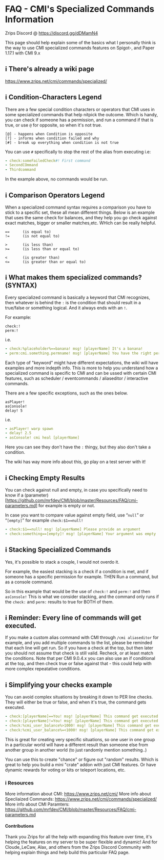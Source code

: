 # FAQ - CMI's Specialized Commands Information

Zrips Discord @ https://discord.gg/dDMamN4

This page should help explain some of the basics what I personally think is the way to use CMI specialized commands features on Spigot-, and Paper 1.17.1 with CMI 9.x

## <g-emoji class="g-emoji" alias="information_source" fallback-src="https://github.githubassets.com/images/icons/emoji/unicode/2139.png">ℹ️</g-emoji> There's already a wiki page

https://www.zrips.net/cmi/commands/specialized/

## <g-emoji class="g-emoji" alias="information_source" fallback-src="https://github.githubassets.com/images/icons/emoji/unicode/2139.png">ℹ️</g-emoji> Condition-Characters Legend

There are a few special condition characters or operators that CMI uses in some specialized commands that help nitpick the outcome. Which is handy, you can check if someone has a permission, and run a command if that is true, or use `@` for opposite, so when it's not true.

```
[@] - happens when Condition is opposite
[?] - informs when condition failed and why
[#] - break up everything when condition is not true
```

You can use `#` specifically to stop the rest of the alias from executing i.e:
```yml
- check:someFailedCheck#! First command
- SecondCOmmand
- Thirdcommand
```
In the example above, no commands would be run.

## <g-emoji class="g-emoji" alias="information_source" fallback-src="https://github.githubassets.com/images/icons/emoji/unicode/2139.png">ℹ️</g-emoji> Comparison Operators Legend

When a specialized command syntax requires a comparison you have to stick to a specific set, these all mean different things. Below is an example that uses the same check for balances, and they help you go check against exact matches, bigger or smaller matches,etc. WHich can be really helpful.

```
==      (is equal to) 
!=      (is not equal to) 

>       (is less than)
>=      (is less than or equal to)

<       (is greater than)
<=      (is greater than or equal to)
```

## <g-emoji class="g-emoji" alias="information_source" fallback-src="https://github.githubassets.com/images/icons/emoji/unicode/2139.png">ℹ️</g-emoji> What makes them specialized commands? (SYNTAX)

Every specialized command is basically a keyword that CMI recognizes, then whatever is behind the `:` is the condition that should result in a true/false or something logical. And it always ends with an `!`.

For example:
```
check:!
perm:!
```
i.e.
```yml
- check:%placeholder%==banana! msg! [playerName] It's a banana!
- perm:cmi.something.permname! msg! [playerName] You have the right permissions!
```

Each type of "keyword" might have different expectations, the wiki will have examples and more indepth info. This is more to help you understand how a specialized command is specific to CMI and can be ussed with certain CMI features, such as scheduler / eventcommands / aliaseditor / interactive commands.

There are a few specific exceptions, such as the ones below. 
```
asPlayer!
asConsole!
delay! 5
```
i.e.
```yml
- asPlayer! warp spawn
- delay! 2.5
- asConsole! cmi heal [playerName]
```
Here you can see they don't have the `:` thingy, but they also don't take a condition. 

The wiki has way more info about this, go play on a test server with it!

## <g-emoji class="g-emoji" alias="information_source" fallback-src="https://github.githubassets.com/images/icons/emoji/unicode/2139.png">ℹ️</g-emoji> Checking Empty Results

You can check against null and empty, in case you specifically need to know if a (parameter)[https://github.com/mrfdev/CMI/blob/master/Resources/FAQ/cmi-parameters.md] for example is empty or not.

In case you want to compare value against empty field, use “`null`” or “`[empty]`” for example `check:$1==null!`

```yml
- check:$1==null! msg! [playerName] Please provide an argument
- check:something==[empty]! msg! [playerName] Your argument was empty
```

## <g-emoji class="g-emoji" alias="information_source" fallback-src="https://github.githubassets.com/images/icons/emoji/unicode/2139.png">ℹ️</g-emoji> Stacking Specialized Commands

Yes, it's possible to stack a couple, I would not overdo it.

For example, the easiest stacking is a check if a condition is met, and if someone has a specific permission for example. THEN Run a command, but as a console command. 

So in this example that would be the use of `check:!` and `perm:!` and then `asConsole!` This is what we consider stacking, and the command only runs if the `check:` and `perm:` results to true for BOTH of them.

## <g-emoji class="g-emoji" alias="information_source" fallback-src="https://github.githubassets.com/images/icons/emoji/unicode/2139.png">ℹ️</g-emoji> Reminder: Every line of commands will get executed.

If you make a custom alias command with CMI through `/cmi aliaseditor` for example, and you add multiple commands to the list, please be reminded that each line will get run. So if you have a check at the top, but then later you should not assume that check is still valid. Recheck, or at least match the conditions. Note that per CMI 9.0.4.x you can also use an if conditional at the top, and then check true or false against that - this could help with more complex repeatative conditions.

## <g-emoji class="g-emoji" alias="information_source" fallback-src="https://github.githubassets.com/images/icons/emoji/unicode/2139.png">ℹ️</g-emoji> Simplifying your checks example

You can avoid complex situations by breaking it down to PER line checks. They will either be true or false, and when it's true, the command gets executed. 

```yml
- check:[playerName]==You! msg! [playerName] This command get executed because your name is "You".
- check:[playerName]!=You! msg! [playerName] This command get executed because your name is enything elxe than "You".
- check:%cmi_user_balance%>1000! msg! [playerName] This command get executed because your Balance is higher than 1000.
- check:%cmi_user_balance%=<1000! msg! [playerName] This command get executed because your Balance is lower than 1001.
```

This is great for creating very specific situations, so one user in one group in a particular world will have a different result than someone else from another group in another world (to just randomly mention something..) 

You can use this to create "chance" or figure out "random" results. Which is great to help you build a mini "crate" addon with just CMI features. Or have dynamic rewards for voting or kits or teleport locations, etc. 

### <g-emoji class="g-emoji" alias="information_source" fallback-src="https://github.githubassets.com/images/icons/emoji/unicode/2139.png">ℹ️</g-emoji> Resources

More information about CMI: https://www.zrips.net/cmi/
More info about Specliaized Commands: https://www.zrips.net/cmi/commands/specialized/
More info about CMI Paramters: https://github.com/mrfdev/CMI/blob/master/Resources/FAQ/cmi-parameters.md

#### Contributions

Thank you Zrips for all the help with expanding this feature over time, it's helping the features on my server to be super flexible and dynamic! 
And for Cloude_LeCaw, Alax, and others from the Zrips Discord Community with helping explain things and help build this particular FAQ page.
